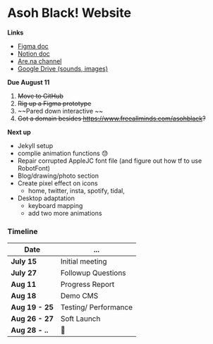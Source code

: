 # Asoh Black! Website

**Links**
- [Figma doc](https://www.figma.com/file/PuNKFsynpnOjKsdFWbtLB0Eq/Asoh-Black!?node-id=0%3A1)
- [Notion doc](https://www.notion.so/seancaat/Asoh-Black-Website-bad7280621b743a8b688096ab0d414b5)
- [Are.na channel](https://www.are.na/sean-catangui/asoh-black)
- [Google Drive (sounds, images)](https://drive.google.com/drive/u/1/folders/1KSWYhWFKySBS9Rdtzbx7ObDj1qBJS0QX)

**Due August 11**
1. ~~Move to GitHub~~
2. ~~Rig up a Figma prototype~~
3. ~~Pared down interactive ~~
4. ~~Got a domain besides https://www.freeallminds.com/asohblack?~~

**Next up**
- Jekyll setup
- complie animation functions 😓
- Repair corrupted AppleJC font file (and figure out how tf to use RobotFont)
- Blog/drawing/photo section
- Create pixel effect on icons
  - home, twitter, insta, spotify, tidal, 
- Desktop adaptation
  - keyboard mapping
  - add two more animations

### Timeline
| Date | ... |
| --- | --- | 
| **July 15**      | Initial meeting |
| **July 27**     | Followup Questions |
| **Aug 11**      | Progress Report |
| **Aug 18**      | Demo CMS        |   
| **Aug 19 - 25** | Testing/ Performance         |
| **Aug 26 - 27** | Soft Launch     |
| **Aug 28 - ..** | 🥳 |
